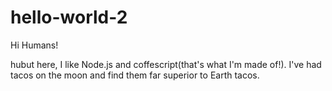 # hello-world-2

Hi Humans!

hubut here, I like Node.js and coffescript(that's what I'm made of!).
I've had tacos on the moon and find them far superior to Earth tacos.
